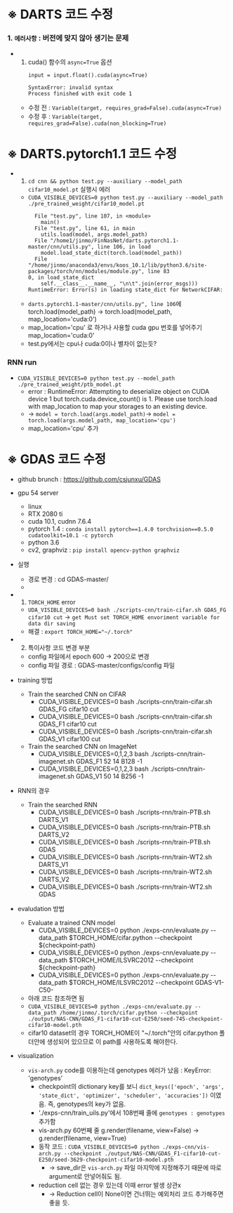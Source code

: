 
※ DARTS 코드 수정
===

### 1. `에러사항` : 버전에 맞지 않아 생기는 문제 

* 1) cuda() 함수의 `async=True` 옵션
        ```
        input = input.float().cuda(async=True)
                                    ^
        SyntaxError: invalid syntax
        Process finished with exit code 1
        ```
  * 수정 전 : `Variable(target, requires_grad=False).cuda(async=True)`
  * 수정 후 : `Variable(target, requires_grad=False).cuda(non_blocking=True)`

※ DARTS.pytorch1.1 코드 수정
===

* 1) `cd cnn && python test.py --auxiliary --model_path cifar10_model.pt` 실행시 에러
  * `CUDA_VISIBLE_DEVICES=0 python test.py --auxiliary --model_path ./pre_trained_weight/cifar10_model.pt`
    ```
      File "test.py", line 107, in <module>
        main()
      File "test.py", line 61, in main
        utils.load(model, args.model_path)
      File "/home1/jinmo/FinNasNet/darts.pytorch1.1-master/cnn/utils.py", line 106, in load
        model.load_state_dict(torch.load(model_path))
      File "/home/jinmo/anaconda3/envs/koos_10.1/lib/python3.6/site-packages/torch/nn/modules/module.py", line 83
    0, in load_state_dict
        self.__class__.__name__, "\n\t".join(error_msgs)))
    RuntimeError: Error(s) in loading state_dict for NetworkCIFAR:
    ```
  * `darts.pytorch1.1-master/cnn/utils.py", line 106`에 torch.load(model_path) -> torch.load(model_path, map_location='cuda:0')
  * map_location='cpu' 로 하거나 사용할 cuda gpu 번호를 넣어주기 map_location='cuda:0'
  * test.py에서는 cpu나 cuda:0이나 별차이 없는듯?


### RNN run
* `CUDA_VISIBLE_DEVICES=0 python test.py --model_path ./pre_trained_weight/ptb_model.pt`
  * error : RuntimeError: Attempting to deserialize object on CUDA device 1 but torch.cuda.device_count() is 1. Please use torch.load with map_location to map your storages to an existing device.
  * -> `model = torch.load(args.model_path)`-> `model = torch.load(args.model_path, map_location='cpu')`
  * map_location='cpu' 추가 



※ GDAS 코드 수정
===

* github brunch : https://github.com/csjunxu/GDAS

* gpu 54 server
  * linux
  * RTX 2080 ti
  * cuda 10.1, cudnn 7.6.4
  * pytorch 1.4 : `conda install pytorch==1.4.0 torchvision==0.5.0 cudatoolkit=10.1 -c pytorch`
  * python 3.6
  * cv2, graphviz : `pip install opencv-python graphviz`

* 실행
  * 경로 변경 : cd GDAS-master/
  * 

* 1) `TORCH_HOME` error
  * `UDA_VISIBLE_DEVICES=0 bash ./scripts-cnn/train-cifar.sh GDAS_FG cifar10 cut` -> `get Must set TORCH_HOME envoriment variable for data dir saving`
  * 해결 : `export TORCH_HOME="~/.torch"`

* 2) 특이사항 코드 변경 부분
  * config 파일에서 epoch 600 -> 200으로 변경
  * config 파일 경로 : GDAS-master/configs/config 파일


* training 방법
  * Train the searched CNN on CIFAR
    * CUDA_VISIBLE_DEVICES=0 bash ./scripts-cnn/train-cifar.sh GDAS_FG cifar10  cut
    * CUDA_VISIBLE_DEVICES=0 bash ./scripts-cnn/train-cifar.sh GDAS_F1 cifar10  cut
    * CUDA_VISIBLE_DEVICES=0 bash ./scripts-cnn/train-cifar.sh GDAS_V1 cifar100 cut
  * Train the searched CNN on ImageNet
    * CUDA_VISIBLE_DEVICES=0,1,2,3 bash ./scripts-cnn/train-imagenet.sh GDAS_F1 52 14 B128 -1
    * CUDA_VISIBLE_DEVICES=0,1,2,3 bash ./scripts-cnn/train-imagenet.sh GDAS_V1 50 14 B256 -1

* RNN의 경우
  * Train the searched RNN
    * CUDA_VISIBLE_DEVICES=0 bash ./scripts-rnn/train-PTB.sh DARTS_V1
    * CUDA_VISIBLE_DEVICES=0 bash ./scripts-rnn/train-PTB.sh DARTS_V2
    * CUDA_VISIBLE_DEVICES=0 bash ./scripts-rnn/train-PTB.sh GDAS
    * CUDA_VISIBLE_DEVICES=0 bash ./scripts-rnn/train-WT2.sh DARTS_V1
    * CUDA_VISIBLE_DEVICES=0 bash ./scripts-rnn/train-WT2.sh DARTS_V2
    * CUDA_VISIBLE_DEVICES=0 bash ./scripts-rnn/train-WT2.sh GDAS

* evaludation 방법
  * Evaluate a trained CNN model
    * CUDA_VISIBLE_DEVICES=0 python ./exps-cnn/evaluate.py --data_path  $TORCH_HOME/cifar.python --checkpoint ${checkpoint-path}
    * CUDA_VISIBLE_DEVICES=0 python ./exps-cnn/evaluate.py --data_path  $TORCH_HOME/ILSVRC2012 --checkpoint ${checkpoint-path}
    * CUDA_VISIBLE_DEVICES=0 python ./exps-cnn/evaluate.py --data_path  $TORCH_HOME/ILSVRC2012 --checkpoint GDAS-V1-C50-
  * 아래 코드 참조하면 됨
  * `CUDA_VISIBLE_DEVICES=0 python ./exps-cnn/evaluate.py --data_path /home/jinmo/.torch/cifar.python --checkpoint ./output/NAS-CNN/GDAS_F1-cifar10-cut-E250/seed-745-checkpoint-cifar10-model.pth`
  * cifar10 dataset의 경우 TORCH_HOME이 "~/.torch"안의 cifar.python 폴더안에 생성되어 있으므로 이 path를 사용하도록 해야한다.

* visualization
  * `vis-arch.py` code를 이용하는데 genotypes 에러가 났음 : KeyError: 'genotypes'
    * checkpoint의 dictionary key를 보니 `dict_keys(['epoch', 'args', 'state_dict', 'optimizer', 'scheduler', 'accuracies'])` 이였음. 즉, genotypes의 key가 없음.
    * './exps-cnn/train_uils.py'에서 108번째 줄에 `genotypes : genotypes` 추가함
    * vis-arch.py 60번째 줄 g.render(filename, view=False) -> g.render(filename, view=True)
    * 동작 코드 : `CUDA_VISIBLE_DEVICES=0 python ./exps-cnn/vis-arch.py --checkpoint ./output/NAS-CNN/GDAS_F1-cifar10-cut-E250/seed-3629-checkpoint-cifar10-model.pth`
      * -> save_dir은 `vis-arch.py` 파일 마지막에 지정해주기 때문에 따로 argument로 안넣어줘도 됨.
    * reduction cell 없는 경우 있는데 이때 error 발생 상관x
      * -> Reduction cell이 None이면 건너뛰는 예외처리 코드 추가해주면 좋을 듯.

  